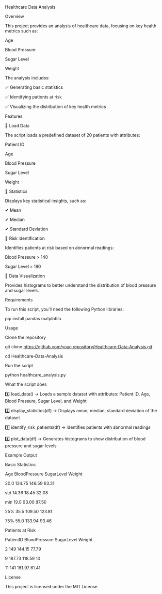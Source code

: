 Healthcare Data Analysis

Overview

This project provides an analysis of healthcare data, focusing on key health metrics such as:


Age

Blood Pressure

Sugar Level

Weight

The analysis includes:

✅ Generating basic statistics

✅ Identifying patients at risk

✅ Visualizing the distribution of key health metrics


Features

📌 Load Data

The script loads a predefined dataset of 20 patients with attributes:


Patient ID

Age

Blood Pressure

Sugar Level

Weight

📌 Statistics

Displays key statistical insights, such as:

✔ Mean

✔ Median

✔ Standard Deviation


📌 Risk Identification

Identifies patients at risk based on abnormal readings:


Blood Pressure > 140

Sugar Level > 180

📌 Data Visualization

Provides histograms to better understand the distribution of blood pressure and sugar levels.


Requirements

To run this script, you'll need the following Python libraries:

pip install pandas matplotlib

Usage

Clone the repository


git clone https://github.com/your-repository/Healthcare-Data-Analysis.git

cd Healthcare-Data-Analysis

Run the script

python healthcare_analysis.py

What the script does

1️⃣ load_data() → Loads a sample dataset with attributes: Patient ID, Age, Blood Pressure, Sugar Level, and Weight

2️⃣ display_statistics(df) → Displays mean, median, standard deviation of the dataset

3️⃣ identify_risk_patients(df) → Identifies patients with abnormal readings

4️⃣ plot_data(df) → Generates histograms to show distribution of blood pressure and sugar levels


Example Output


Basic Statistics:

Age        BloodPressure  SugarLevel  Weight

20.0       124.75        146.59      93.31

std        14.36         18.45       32.08

min        19.0          93.00       87.50

25%        35.5          109.50      123.81

75%        55.0          133.94      93.46

Patients at Risk

PatientID  BloodPressure  SugarLevel  Weight

2          149           144.15      77.79

9          197.73        118.59      10

11         141           181.97      61.41

License

This project is licensed under the MIT License.


